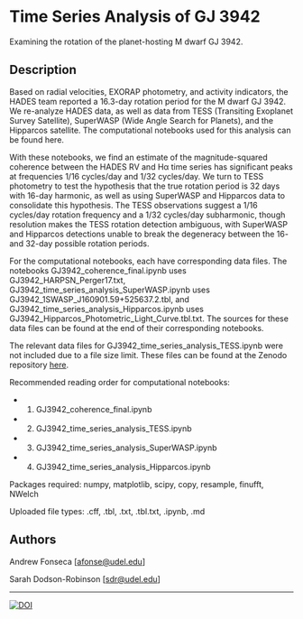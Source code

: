 # Time Series Analysis of GJ 3942

Examining the rotation of the planet-hosting M dwarf GJ 3942.

## Description

Based on radial velocities, EXORAP photometry, and activity indicators, the HADES team reported a 16.3-day rotation period for the M dwarf GJ 3942. We re-analyze HADES data, as well as data from TESS (Transiting Exoplanet Survey Satellite), SuperWASP (Wide Angle Search for Planets), and the Hipparcos satellite. The computational notebooks used for this analysis can be found here. 

With these notebooks, we find an estimate of the magnitude-squared coherence between the HADES RV and Hα time series has significant peaks at frequencies 1/16 cycles/day and 1/32 cycles/day. We turn to TESS photometry to test the hypothesis that the true rotation period is 32 days with 16-day harmonic, as well as using SuperWASP and Hipparcos data to consolidate this hypothesis. The TESS observations suggest a 1/16 cycles/day rotation frequency and a 1/32 cycles/day subharmonic, though resolution makes the TESS rotation detection ambiguous, with SuperWASP and Hipparcos detections unable to break the degeneracy between the 16- and 32-day possible rotation periods.

For the computational notebooks, each have corresponding data files. The notebooks GJ3942_coherence_final.ipynb uses GJ3942_HARPSN_Perger17.txt, GJ3942_time_series_analysis_SuperWASP.ipynb uses GJ3942_1SWASP_J160901.59+525637.2.tbl, and GJ3942_time_series_analysis_Hipparcos.ipynb uses GJ3942_Hipparcos_Photometric_Light_Curve.tbl.txt. The sources for these data files can be found at the end of their corresponding notebooks.

The relevant data files for GJ3942_time_series_analysis_TESS.ipynb were not included due to a file size limit. These files can be found at the Zenodo repository [here](https://doi.org/10.5281/zenodo.14187051). 

Recommended reading order for computational notebooks:
 - 1. GJ3942_coherence_final.ipynb
 - 2. GJ3942_time_series_analysis_TESS.ipynb
 - 3. GJ3942_time_series_analysis_SuperWASP.ipynb
 - 4. GJ3942_time_series_analysis_Hipparcos.ipynb

Packages required: numpy, matplotlib, scipy, copy, resample, finufft, NWelch

Uploaded file types: .cff, .tbl, .txt, .tbl.txt, .ipynb, .md

## Authors

Andrew Fonseca
[afonse@udel.edu]

Sarah Dodson-Robinson
[sdr@udel.edu]

---

[![DOI](https://zenodo.org/badge/830615706.svg)](https://doi.org/10.5281/zenodo.14187051)


